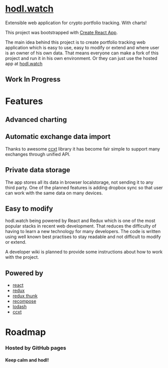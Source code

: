 # __[hodl.watch](https://hodl.watch)__
Extensible web application for crypto portfolio tracking. With charts!

This project was bootstrapped with [Create React App](https://github.com/facebookincubator/create-react-app).

The main idea behind this project is to create portfolio tracking web application which is easy to use, easy to modify or extend and where user is an owner of his own data. That means everyone can make a fork of this project and run it in his own environment. Or they can just use the hosted app at [hodl.watch](https://hodl.watch)

## __Work In Progress__



# Features

## Advanced charting

## Automatic exchange data import
Thanks to awesome [ccxt](https://github.com/ccxt/ccxt) library it has become fair simple to support many exchanges through unified API.

## Private data storage
The app stores all its data in browser localstorage, not sending it to any third party. 
One of the planned features is adding dropbox sync so that user can work with the same data on many devices.

## Easy to modify
hodl.watch being powered by React and Redux which is one of the most popular stacks
in recent web development. That reduces the difficulty of having to learn a new technology for many developers.
The code is written using well known best practises to stay readable and not difficult to modify or extend. 

A developer wiki is planned to provide some instructions about how to work with the project.

## Powered by

 - [react](https://github.com/facebook/react)
 - [redux](https://github.com/reactjs/redux)
 - [redux thunk](https://github.com/gaearon/redux-thunk)
 - [recompose](https://github.com/acdlite/recompose)
 - [lodash](https://github.com/lodash/lodash)
 - [ccxt](https://github.com/ccxt/ccxt)
 <!-- - d3
 - nvd3
 - bulma -->

 # Roadmap




### Hosted by GitHub pages

#### Keep calm and hodl!